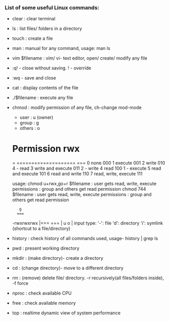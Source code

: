 ### List of some useful Linux commands:

- clear : clear terminal
- ls : list files/ folders in a directory
- touch : create a file
- man : manual for any command, usage: man ls
- vim $filename : vim/ vi- text editor, open/ create/ modify any file
- :q! - close without saving. ! - override
- :wq - save and close
- cat : display contents of the file
- ./$filename : execute any file
- chmod : modify permission of any file, ch-change mod-mode
     - user   : u (owner)
     - group  : g
     - others : o

    #   Permission              rwx
    =   ====================    ===
    0   none                    000
    1   execute                 001
    2   write                   010         4 - read
    3   write and execute       011         2 - write
    4   read                    100         1 - execute
    5   read and execute        101
    6   read and write          110
    7   read, write, execute    111
    
    usage:
 chmod u+rwx,go+r $filename : user gets read, write, execute permissions
                            : group and others get read permission
 chmod 744 $filename : user gets read, write, execute permissions
                     : group and others get read permission

         g
        ===
    -rwxrwxrwx
    |===   ===
    | u     o
    |
   input type:
    '-': file
    'd': directory
    'i': symlink (shortcut to a file/directory) 
- history : check history of all commands used, usage- history | grep ls
- pwd : present working directory
- mkdir : (make directory)- create a directory
- cd : (change directory)- move to a different directory
- rm : (remove) delete file/ directory. -r recursively(all files/folders inside), -f force
- nproc : check available CPU
- free : check available memory
- top : realtime dynamic view of system performance


